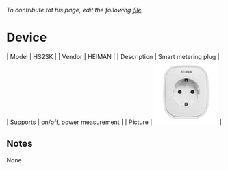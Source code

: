 
*To contribute tot his page, edit the following
[file](https://github.com/Koenkk/zigbee2mqtt.io/blob/master/docgen/device_page_notes.js)*

# Device

| Model | HS2SK  |
| Vendor  | HEIMAN  |
| Description | Smart metering plug |
| Supports | on/off, power measurement |
| Picture | ![../images/devices/HS2SK.jpg](../images/devices/HS2SK.jpg) |

## Notes

None
